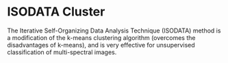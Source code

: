 # ISODATA Cluster
The Iterative Self-Organizing Data Analysis Technique (ISODATA) method is a modification of the k-means clustering 
algorithm (overcomes the disadvantages of k-means), and is very effective for unsupervised classification of 
multi-spectral images. 
